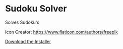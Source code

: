 # Sudoku Solver
Solves Sudoku's

Icon Creator: https://www.flaticon.com/authors/freepik

[Download the Installer](https://github.com/BraydanNewman/Sudoku_Solver/raw/master/Sudoku%20Solver%20Installer.exe)
